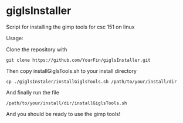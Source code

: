# giglsInstaller
Script for installing the gimp tools for csc 151 on linux

Usage:

Clone the repository with
```
git clone https://github.com/YourFin/giglsInstaller.git
```

Then copy installGiglsTools.sh to your install directory

```
cp ./giglsInstaler/installGiglsTools.sh /path/to/your/install/dir
```

And finally run the file
```
/path/to/your/install/dir/installGiglsTools.sh
```

And you should be ready to use the gimp tools!
